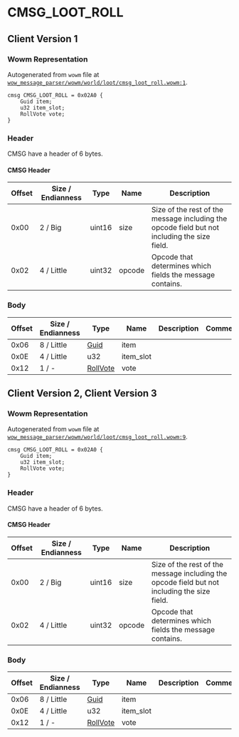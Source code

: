 # CMSG_LOOT_ROLL

## Client Version 1

### Wowm Representation

Autogenerated from `wowm` file at [`wow_message_parser/wowm/world/loot/cmsg_loot_roll.wowm:1`](https://github.com/gtker/wow_messages/tree/main/wow_message_parser/wowm/world/loot/cmsg_loot_roll.wowm#L1).
```rust,ignore
cmsg CMSG_LOOT_ROLL = 0x02A0 {
    Guid item;
    u32 item_slot;
    RollVote vote;
}
```
### Header

CMSG have a header of 6 bytes.

#### CMSG Header

| Offset | Size / Endianness | Type   | Name   | Description |
| ------ | ----------------- | ------ | ------ | ----------- |
| 0x00   | 2 / Big           | uint16 | size   | Size of the rest of the message including the opcode field but not including the size field.|
| 0x02   | 4 / Little        | uint32 | opcode | Opcode that determines which fields the message contains.|

### Body

| Offset | Size / Endianness | Type | Name | Description | Comment |
| ------ | ----------------- | ---- | ---- | ----------- | ------- |
| 0x06 | 8 / Little | [Guid](../spec/packed-guid.md) | item |  |  |
| 0x0E | 4 / Little | u32 | item_slot |  |  |
| 0x12 | 1 / - | [RollVote](rollvote.md) | vote |  |  |

## Client Version 2, Client Version 3

### Wowm Representation

Autogenerated from `wowm` file at [`wow_message_parser/wowm/world/loot/cmsg_loot_roll.wowm:9`](https://github.com/gtker/wow_messages/tree/main/wow_message_parser/wowm/world/loot/cmsg_loot_roll.wowm#L9).
```rust,ignore
cmsg CMSG_LOOT_ROLL = 0x02A0 {
    Guid item;
    u32 item_slot;
    RollVote vote;
}
```
### Header

CMSG have a header of 6 bytes.

#### CMSG Header

| Offset | Size / Endianness | Type   | Name   | Description |
| ------ | ----------------- | ------ | ------ | ----------- |
| 0x00   | 2 / Big           | uint16 | size   | Size of the rest of the message including the opcode field but not including the size field.|
| 0x02   | 4 / Little        | uint32 | opcode | Opcode that determines which fields the message contains.|

### Body

| Offset | Size / Endianness | Type | Name | Description | Comment |
| ------ | ----------------- | ---- | ---- | ----------- | ------- |
| 0x06 | 8 / Little | [Guid](../spec/packed-guid.md) | item |  |  |
| 0x0E | 4 / Little | u32 | item_slot |  |  |
| 0x12 | 1 / - | [RollVote](rollvote.md) | vote |  |  |

